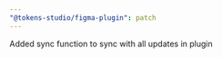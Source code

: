 ```yaml
---
"@tokens-studio/figma-plugin": patch
---
```


Added sync function to sync with all updates in plugin
